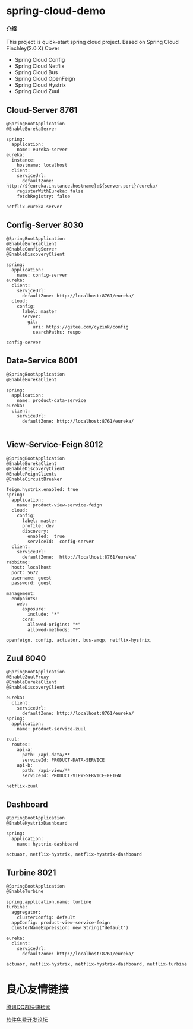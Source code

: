 # spring-cloud-demo

#### 介绍
This project is quick-start spring cloud project. Based on Spring Cloud Finchley(2.0.X)
Cover 
- Spring Cloud Config
- Spring Cloud Netflix
- Spring Cloud Bus
- Spring Cloud OpenFeign
- Spring Cloud Hystrix
- Spring Cloud Zuul

## Cloud-Server 8761

```
@SpringBootApplication
@EnableEurekaServer

spring:
  application:
    name: eureka-server
eureka:
  instance:
    hostname: localhost
  client:
    serviceUrl:
      defaultZone: http://${eureka.instance.hostname}:${server.port}/eureka/
    registerWithEureka: false
    fetchRegistry: false

netflix-eureka-server
```

## Config-Server 8030

```
@SpringBootApplication
@EnableEurekaClient
@EnableConfigServer
@EnableDiscoveryClient

spring:
  application:
    name: config-server
eureka:
  client:
    serviceUrl:
      defaultZone: http://localhost:8761/eureka/
  cloud:
    config:
      label: master
      server:
        git:
          uri: https://gitee.com/cyzink/config
          searchPaths: respo

config-server
```

## Data-Service 8001
 
```
@SpringBootApplication
@EnableEurekaClient

spring:
  application:
    name: product-data-service
eureka:
  client:
    serviceUrl:
      defaultZone: http://localhost:8761/eureka/


```

## View-Service-Feign 8012

```
@SpringBootApplication
@EnableEurekaClient
@EnableDiscoveryClient
@EnableFeignClients
@EnableCircuitBreaker

feign.hystrix.enabled: true
spring:
  application:
    name: product-view-service-feign
  cloud:
    config:
      label: master
      profile: dev
      discovery:
        enabled:  true
        serviceId:  config-server
  client:
    serviceUrl:
      defaultZone:  http://localhost:8761/eureka/
rabbitmq:
  host: localhost
  port: 5672
  username: guest
  password: guest

management:
  endpoints:
    web:
      exposure:
        include: "*"
      cors:
        allowed-origins: "*"
        allowed-methods: "*"

openfeign, config, actuator, bus-amqp, netflix-hystrix, 
```

## Zuul 8040

```
@SpringBootApplication
@EnableZuulProxy
@EnableEurekaClient
@EnableDiscoveryClient

eureka:
  client:
    serviceUrl:
      defaultZone: http://localhost:8761/eureka/
spring:
  application:
    name: product-service-zuul

zuul:
  routes:
    api-a:
      path: /api-data/**
      serviceId: PRODUCT-DATA-SERVICE
    api-b:
      path: /api-view/**
      serviceId: PRODUCT-VIEW-SERVICE-FEIGN

netflix-zuul
```

## Dashboard

```
@SpringBootApplication
@EnableHystrixDashboard

spring:
  application:
    name: hystrix-dashboard

actuaor, netflix-hystrix, netflix-hystrix-dashboard 
```

## Turbine 8021


```
@SpringBootApplication
@EnableTurbine

spring.application.name: turbine
turbine:
  aggregator:
    clusterConfig: default
  appConfig: product-view-service-feign
  clusterNameExpression: new String("default")

eureka:
  client:
    serviceUrl:
      defaultZone: http://localhost:8761/eureka/

actuaor, netflix-hystrix, netflix-hystrix-dashboard, netflix-turbine
```




 # 良心友情链接

[腾讯QQ群快速检索](http://u.720life.cn/s/8cf73f7c)

[软件免费开发论坛](http://u.720life.cn/s/bbb01dc0)